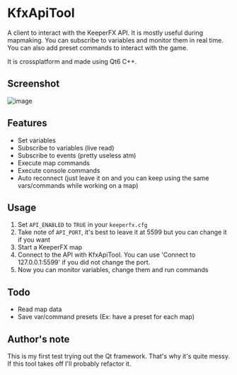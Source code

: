 # KfxApiTool

A client to interact with the KeeperFX API.
It is mostly useful during mapmaking.
You can subscribe to variables and monitor them in real time.
You can also add preset commands to interact with the game.

It is crossplatform and made using Qt6 C++.

## Screenshot

![image](https://github.com/yani/KfxApiTool/assets/6956790/7428690d-0779-49ad-9316-c133440233ae)

## Features

- Set variables
- Subscribe to variables (live read)
- Subscribe to events (pretty useless atm)
- Execute map commands
- Execute console commands
- Auto reconnect (just leave it on and you can keep using the same vars/commands while working on a map)

## Usage

1. Set `API_ENABLED` to `TRUE` in your `keeperfx.cfg`
2. Take note of `API_PORT`, it's best to leave it at 5599 but you can change it if you want
3. Start a KeeperFX map
4. Connect to the API with KfxApiTool. You can use 'Connect to 127.0.0.1:5599' if you did not change the port.
5. Now you can monitor variables, change them and run commands

## Todo

- Read map data
- Save var/command presets (Ex: have a preset for each map)

## Author's note

This is my first test trying out the Qt framework. That's why it's quite messy. If this tool takes off I'll probably refactor it.
